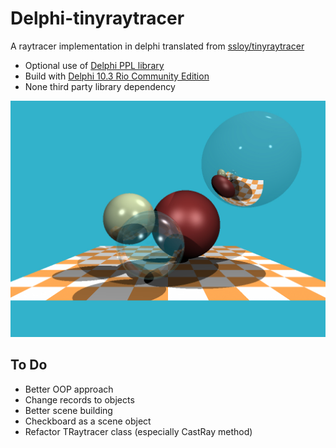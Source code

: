# Delphi-tinyraytracer
A raytracer implementation in delphi translated from [ssloy/tinyraytracer](https://github.com/ssloy/tinyraytracer/wiki/Part-1:-understandable-raytracing)

- Optional use of [Delphi PPL library](http://docwiki.embarcadero.com/RADStudio/Rio/en/Using_the_Parallel_Programming_Library)
- Build with [Delphi 10.3 Rio Community Edition](https://www.embarcadero.com/products/delphi/starter)
- None third party library dependency

![](https://raw.githubusercontent.com/ssloy/tinyraytracer/master/out.jpg)

## To Do
- Better OOP approach
- Change records to objects
- Better scene building
- Checkboard as a scene object
- Refactor TRaytracer class (especially CastRay method)
